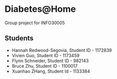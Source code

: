# Diabetes@Home

Group project for INFO30005

## Students

- Hannah Redwood-Segovia, Student ID - 1172839
- Vivien Guo, Student ID - 1173459
- Flynn Schneider, Student ID - 982143
- Bruce Zhu, Student ID - 1100017
- Xuanhao ZHang, Student Id - 1133384
